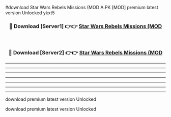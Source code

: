 #download Star Wars Rebels Missions (MOD A.PK [MOD] premium latest version Unlocked ykxt5 



<div align="center">
<h3>🔴 Download [Server1] 👉👉 <a href="https://download1apk.web.app/">Star Wars Rebels Missions (MOD</a></h3><br>

<h3>🔴 Download [Server2] 👉👉 <a href="https://download1apk.web.app/">Star Wars Rebels Missions (MOD</a></h3>
</div>





----------------------------------------------------------

----------------------------------------------------------

----------------------------------------------------------

----------------------------------------------------------

----------------------------------------------------------

----------------------------------------------------------

----------------------------------------------------------

download premium latest version Unlocked

download premium latest version Unlocked
